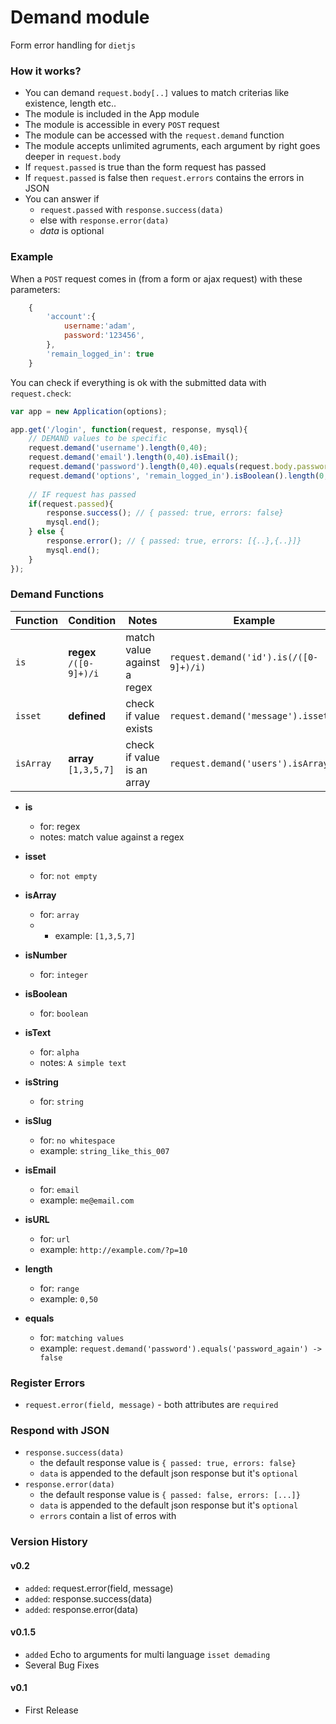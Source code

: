 # Demand module
Form error handling for `dietjs`

### How it works?
- You can demand `request.body[..]` values to match criterias like existence, length etc.. 
- The module is included in the App module
- The module is accessible in every `POST` request
- The module can be accessed with the `request.demand` function
- The module accepts unlimited agruments, each argument by right goes deeper in `request.body`
- If `request.passed` is true than the form request has passed
- If `request.passed` is false then `request.errors` contains the errors in JSON
- You can answer if 
	- `request.passed` with `response.success(data)`
	- else with `response.error(data)` 
	- *data* is optional

### Example
When a `POST` request comes in (from a form or ajax request) with these parameters:
```javascript
	{
		'account':{
			username:'adam',
			password:'123456',
		},
		'remain_logged_in': true
	}
```
You can check if everything is ok with the submitted data with `request.check`:
```javascript
var app = new Application(options);

app.get('/login', function(request, response, mysql){
	// DEMAND values to be specific
	request.demand('username').length(0,40);
	request.demand('email').length(0,40).isEmail();
	request.demand('password').length(0,40).equals(request.body.password_again);
	request.demand('options', 'remain_logged_in').isBoolean().length(0,1);
	
	// IF request has passed 
	if(request.passed){ 
		response.success(); // { passed: true, errors: false}
		mysql.end();
	} else {
		response.error(); // { passed: true, errors: [{..},{..}]}
		mysql.end();
	}
});
```

### Demand Functions


Function | Condition | Notes | Example
--- | --- | --- | ---
`is` | **regex** `/([0-9]+)/i` | match value against a regex | `request.demand('id').is(/([0-9]+)/i)`
`isset` | **defined** | check if value exists | `request.demand('message').isset()`
`isArray` | **array** `[1,3,5,7]` | check if value is an array | `request.demand('users').isArray()`


- **is**			
	- for: regex			
	- notes: match value against a regex
	
- **isset**		
	- for: `not empty`
	
	
- **isArray**			
	- for: `array`	
	- - example: `[1,3,5,7]`
		
- **isNumber**		
	- for: `integer`
	
- **isBoolean**		
	- for: `boolean`
	
- **isText**		
	- for: `alpha`			
	- notes: `A simple text`
	
- **isString**		
	- for: `string`
	
- **isSlug** 		
	- for: `no whitespace`	
	- example: `string_like_this_007`
	
- **isEmail**		
	- for: `email`		
	- example: `me@email.com`
	
- **isURL**			
	- for: `url`				
	- example: `http://example.com/?p=10`
	
- **length**		
	- for: `range`			
	- example: `0,50`
	
- **equals**		
	- for: `matching values`			
	- example: `request.demand('password').equals('password_again') -> false`

### Register Errors
- `request.error(field, message)` - both attributes are `required`

### Respond with JSON
- `response.success(data)` 
	- the default response value is `{ passed: true, errors: false}`
  	- `data` is appended to the default json response but it's `optional`
- `response.error(data)` 
	- the default response value is `{ passed: false, errors: [...]}`
  	- `data` is appended to the default json response but it's `optional`
  	- `errors` contain a list of erros with
  	

### Version History
#### v0.2
- `added`: request.error(field, message) 
- `added`: response.success(data) 
- `added`: response.error(data) 

#### v0.1.5 
- `added` Echo to arguments for multi language `isset demading`
- Several Bug Fixes

#### v0.1
- First Release
